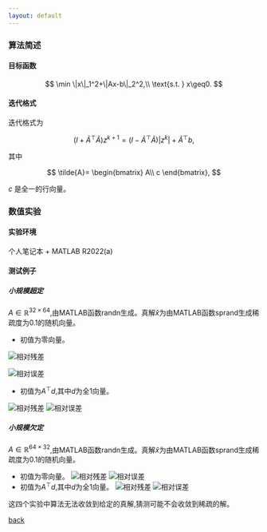 ```yaml
---
layout: default
---
```

### 算法简述
#### 目标函数
$$
\min \|x\|_1^2+\|Ax-b\|_2^2,\\
\text{s.t. } x\geq0.
$$
#### 迭代格式
迭代格式为

$$
(I + \tilde{A}^{\top}\tilde{A})z^{k+1}=(I - \tilde{A}^{\top}\tilde{A})|z^k|+\tilde{A}^{\top}b,
$$

其中

$$
\tilde{A}=
\begin{bmatrix}
A\\
c
\end{bmatrix},
$$

$c$ 是全一的行向量。

### 数值实验

#### 实验环境
个人笔记本 + MATLAB R2022(a)
#### 测试例子
##### 小规模超定
$A\in\mathbb{R}^{32\times64}$,由MATLAB函数randn生成。真解$\hat x$为由MATLAB函数sprand生成稀疏度为0.1的随机向量。

* 初值为零向量。

![相对残差](figure/mod_l1/RES_test1.png "相对残差")

![相对误差](figure/mod_l1/ERR_test1.png "相对误差")
* 初值为$A^{\top}d$,其中$d$为全1向量。

![相对残差](figure/mod_l1/RES_test2.png "相对残差")
![相对误差](figure/mod_l1/ERR_test2.png "相对误差")

##### 小规模欠定
$A\in\mathbb{R}^{64\times32}$,由MATLAB函数randn生成。真解$\hat x$为由MATLAB函数sprand生成稀疏度为0.1的随机向量。

* 初值为零向量。
![相对残差](./figure/mod_l1/RES_test3.png "相对残差")
![相对误差](./figure/mod_l1/ERR_test3.png "相对误差")
* 初值为$A^{\top}d$,其中$d$为全1向量。
![相对残差](./figure/mod_l1/RES_test4.png "相对残差")
![相对误差](./figure/mod_l1/ERR_test4.png "相对误差")

这四个实验中算法无法收敛到给定的真解,猜测可能不会收敛到稀疏的解。

[back](./)







